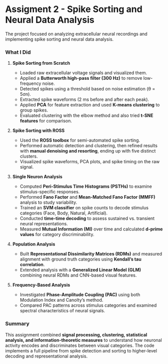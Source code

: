 # Assigment 2 - Spike Sorting and Neural Data Analysis

The project focused on analyzing extracellular neural recordings and implementing spike sorting and neural data analysis.

### What I Did

1. **Spike Sorting from Scratch**

   * Loaded raw extracellular voltage signals and visualized them.
   * Applied a **Butterworth high-pass filter (300 Hz)** to remove low-frequency noise.
   * Detected spikes using a threshold based on noise estimation (θ = 5σn).
   * Extracted spike waveforms (2 ms before and after each peak).
   * Applied **PCA** for feature extraction and used **K-means clustering** to group spikes.
   * Evaluated clustering with the elbow method and also tried **t-SNE features** for comparison.

2. **Spike Sorting with ROSS**

   * Used the **ROSS toolbox** for semi-automated spike sorting.
   * Performed automatic detection and clustering, then refined results with **manual denoising and resorting**, ending up with five distinct clusters.
   * Visualized spike waveforms, PCA plots, and spike timing on the raw signal.

3. **Single Neuron Analysis**

   * Computed **Peri-Stimulus Time Histograms (PSTHs)** to examine stimulus-specific responses.
   * Performed **Fano Factor** and **Mean-Matched Fano Factor (MMFF)** analysis to study variability.
   * Trained an **SVM classifier** on spike counts to decode stimulus categories (Face, Body, Natural, Artificial).
   * Conducted **time-time decoding** to assess sustained vs. transient neural representations.
   * Measured **Mutual Information (MI)** over time and calculated **d-prime values** for category discriminability.

4. **Population Analysis**

   * Built **Representational Dissimilarity Matrices (RDMs)** and measured alignment with ground truth categories using **Kendall’s tau correlation**.
   * Extended analysis with a **Generalized Linear Model (GLM)** combining neural RDMs and CNN-based visual features.

5. **Frequency-Based Analysis**

   * Investigated **Phase-Amplitude Coupling (PAC)** using both Modulation Index and Canolty’s method.
   * Compared PAC patterns across stimulus categories and examined spectral characteristics of neural signals.

### Summary

This assignment combined **signal processing, clustering, statistical analysis, and information-theoretic measures** to understand how neuronal activity encodes and discriminates between visual categories. The code implements a full pipeline from spike detection and sorting to higher-level decoding and representational analysis.
